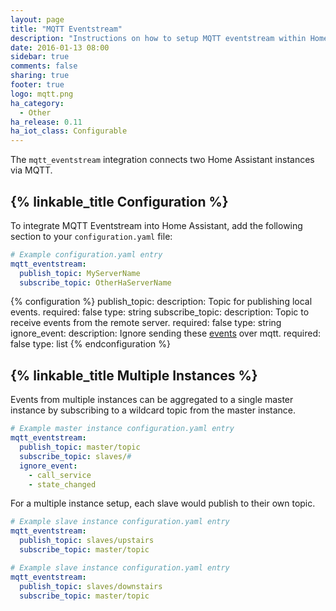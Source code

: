 ```yaml
---
layout: page
title: "MQTT Eventstream"
description: "Instructions on how to setup MQTT eventstream within Home Assistant."
date: 2016-01-13 08:00
sidebar: true
comments: false
sharing: true
footer: true
logo: mqtt.png
ha_category:
  - Other
ha_release: 0.11
ha_iot_class: Configurable
---
```


The `mqtt_eventstream` integration connects two Home Assistant instances via MQTT.

## {% linkable_title Configuration %}

To integrate MQTT Eventstream into Home Assistant, add the following section to your `configuration.yaml` file:

```yaml
# Example configuration.yaml entry
mqtt_eventstream:
  publish_topic: MyServerName
  subscribe_topic: OtherHaServerName
```

{% configuration %}
publish_topic:
  description: Topic for publishing local events.
  required: false
  type: string
subscribe_topic:
  description: Topic to receive events from the remote server.
  required: false
  type: string
ignore_event:
  description: Ignore sending these [events](/docs/configuration/events/) over mqtt.
  required: false
  type: list
{% endconfiguration %}

## {% linkable_title Multiple Instances %}

Events from multiple instances can be aggregated to a single master instance by subscribing to a wildcard topic from the master instance.

```yaml
# Example master instance configuration.yaml entry
mqtt_eventstream:
  publish_topic: master/topic
  subscribe_topic: slaves/#
  ignore_event:
    - call_service
    - state_changed
```

For a multiple instance setup, each slave would publish to their own topic.

```yaml
# Example slave instance configuration.yaml entry
mqtt_eventstream:
  publish_topic: slaves/upstairs
  subscribe_topic: master/topic
```

```yaml
# Example slave instance configuration.yaml entry
mqtt_eventstream:
  publish_topic: slaves/downstairs
  subscribe_topic: master/topic
```
